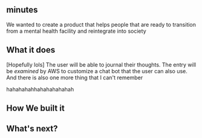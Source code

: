 ## minutes

We wanted to create a product that helps people that are ready to transition from a mental health facility and reintegrate into society

## What it does

[Hopefully lols] The user will be able to journal their thoughts. The entry will be *examined* by AWS to customize a chat bot that the user can also use. And there is also one more thing that I can't remember





hahahahahhahahahahahah





## How We built it



## What's next?
